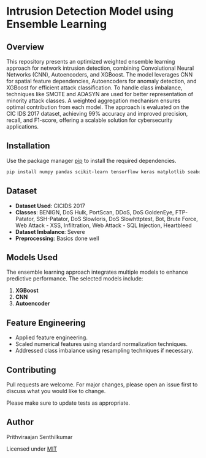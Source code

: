 # Intrusion Detection Model using Ensemble Learning

## Overview

This repository presents an optimized weighted ensemble learning approach for network intrusion detection, combining Convolutional Neural Networks (CNN), Autoencoders, and XGBoost. The model leverages CNN for spatial feature dependencies, Autoencoders for anomaly detection, and XGBoost for efficient attack classification. To handle class imbalance, techniques like SMOTE and ADASYN are used for better representation of minority attack classes. A weighted aggregation mechanism ensures optimal contribution from each model. The approach is evaluated on the CIC IDS 2017 dataset, achieving 99% accuracy and improved precision, recall, and F1-score, offering a scalable solution for cybersecurity applications.
## Installation

Use the package manager [pip](https://pip.pypa.io/en/stable/) to install the required dependencies.

```bash
pip install numpy pandas scikit-learn tensorflow keras matplotlib seaborn imbalanced-learn xgboost
```

## Dataset

- **Dataset Used**: CICIDS 2017
- **Classes**: BENIGN, DoS Hulk, PortScan, DDoS, DoS GoldenEye, FTP-Patator, SSH-Patator, DoS Slowloris, DoS Slowhttptest, Bot, Brute Force, Web Attack - XSS, Infiltration, Web Attack - SQL Injection, Heartbleed
- **Dataset Imbalance**: Severe
- **Preprocessing**: Basics done well

## Models Used

The ensemble learning approach integrates multiple models to enhance predictive performance. The selected models include:

1. **XGBoost**
2. **CNN**
3. **Autoencoder**

## Feature Engineering

- Applied feature engineering.
- Scaled numerical features using standard normalization techniques.
- Addressed class imbalance using resampling techniques if necessary.

## Contributing

Pull requests are welcome. For major changes, please open an issue first to discuss what you would like to change.

Please make sure to update tests as appropriate.

## Author
Prithviraajan Senthilkumar

Licensed under [MIT](https://choosealicense.com/licenses/mit/)
